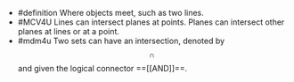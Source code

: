 - #definition Where objects meet, such as two lines.
- #MCV4U Lines can intersect planes at points. Planes can intersect other planes at lines or at a point.
- #mdm4u Two sets can have an intersection, denoted by $$\cap$$ and given the logical connector ==[[AND]]==.